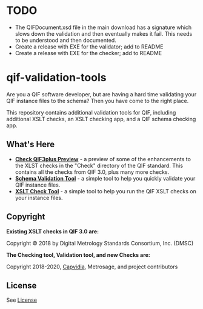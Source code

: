 # TODO

* The QIFDocument.xsd file in the main download has a signature which slows down the validation and then eventually makes it fail. This needs to be understood and then documented.
* Create a release with EXE for the validator; add to README
* Create a release with EXE for the checker; add to README

# qif-validation-tools

Are you a QIF software developer, but are having a hard time validating your QIF instance files to the schema? Then you have come to the right place. 

This repository contains additional validation tools for QIF, including additional XSLT checks, an XSLT checking app, and a QIF schema checking app. 

## What's Here

* [**Check QIF3plus Preview**](https://github.com/capvidia-usa/qif-validation-tools/tree/master/Check%20QIF3plus%20Preview) - a preview of some of the enhancements to the XLST checks in the "Check" directory of the QIF standard. This contains all the checks from QIF 3.0, plus many more checks.
* [**Schema Validation Tool**](https://github.com/capvidia-usa/qif-validation-tools/tree/master/Schema%20Validation%20Tool) - a simple tool to help you quickly validate your QIF instance files. 
* [**XSLT Check Tool**](https://github.com/capvidia-usa/qif-validation-tools/tree/master/XSLT%20Check%20Tool) - a simple tool to help you run the QIF XSLT checks on your instance files. 

## Copyright

**Existing XSLT checks in QIF 3.0 are:**

Copyright © 2018 by Digital Metrology Standards Consortium, Inc. (DMSC)

**The Checking tool, Validation tool, and new Checks are:**

Copyright 2018-2020, [Capvidia](https://www.capvidia.com/), Metrosage, and project contributors

## License

See [License](LICENSE.md)
